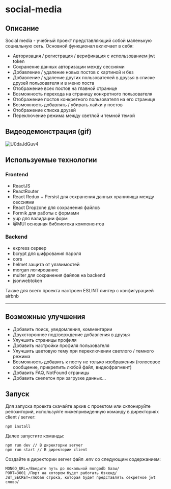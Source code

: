 # social-media

## Описание

Social media - учебный проект представляющий собой маленькую социальную сеть. Основной функционал включает в себя:
- Авторизация / регистрация / верификация с использованием jwt token
- Сохранение данных авторизации между сессиями
- Добавление / удаление новых постов с картиной и без
- Добавление / удаление других пользователей в друзья в списке друзей пользователя и в меню поста
- Отображение всех постов на главной странице
- Возможность перехода на страницу конкретного пользователя
- Отображение постов конкретного пользователя на его странице
- Возможность добавлять / убирать лайки у постов
- Отображение списка друзей
- Переключение режима между светлой и темной темой

## Видеодемонстрация (gif)

![U0daJdGuv4](https://github.com/Driadix/social-media/assets/59824288/c4aea6ec-5171-4004-8d48-448324d4d15b)

## Используемые технологии

### Frontend

- ReactJS
- ReactRouter
- React Redux + Persist для сохранения данных хранилища между сессиями
- React Dropzone для сохранения файлов
- Formik для работы с формами
- yup для валидации форм
- @MUI основная библиотека компонентов

### Backend

- express сервер
- bcrypt для шифрования пароля
- cors
- helmet защита от уязвимостей
- morgan логирование
- multer для сохранения файлов на backend
- jsonwebtoken

Также для всего проекта настроен ESLINT линтер с конфигурацией airbnb

------------------

## Возможные улучшения

- Добавить поиск, уведомления, комментарии
- Двухстороннее подтверждение добавления в друзья
- Улучшить страницы профиля
- Добавить настройки профиля пользователя
- Улучшить цветовую тему при переключении светлого / темного режима
- Возможность добавить к посту не только изображения (голосовое сообщение, прикрепить любой файл, видеофрагмент)
- Добавить FAQ, NotFound страницы
- Добавить скелетон при загрузке данных...

## Запуск

Для запуска проекта скачайте архив с проектом или склонируйте репозиторий, используйте нижепривиденную команду в директориях client / server:
```
npm install
```
Далее запустите команды:
```
npm run dev // В директории server
npm run start // В директории client
```
Создайте в директории server файл .env со следующим содержанием:
```
MONGO_URL=/Введите путь до локальной mongodb базы/
PORT=3001 /Порт на котором будет работать бэкенд/
JWT_SECRET=/любая строка, которая будет представлять секретное jwt слово/
```
